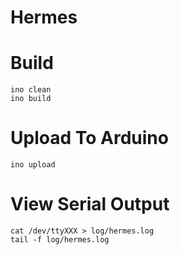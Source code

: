 Hermes
======

# Build

    ino clean
    ino build

# Upload To Arduino

    ino upload

# View Serial Output

    cat /dev/ttyXXX > log/hermes.log
    tail -f log/hermes.log


